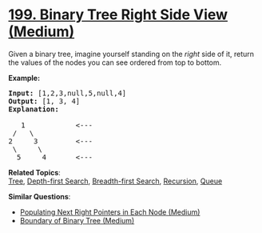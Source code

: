 # [199. Binary Tree Right Side View (Medium)](https://leetcode.com/problems/binary-tree-right-side-view/)

<p>Given a binary tree, imagine yourself standing on the <em>right</em> side of it, return the values of the nodes you can see ordered from top to bottom.</p>

<p><strong>Example:</strong></p>

<pre><strong>Input:</strong>&nbsp;[1,2,3,null,5,null,4]
<strong>Output:</strong>&nbsp;[1, 3, 4]
<strong>Explanation:
</strong>
   1            &lt;---
 /   \
2     3         &lt;---
 \     \
  5     4       &lt;---
</pre>

**Related Topics**:  
[Tree](https://leetcode.com/tag/tree/), [Depth-first Search](https://leetcode.com/tag/depth-first-search/), [Breadth-first Search](https://leetcode.com/tag/breadth-first-search/), [Recursion](https://leetcode.com/tag/recursion/), [Queue](https://leetcode.com/tag/queue/)

**Similar Questions**:

- [Populating Next Right Pointers in Each Node (Medium)](https://leetcode.com/problems/populating-next-right-pointers-in-each-node/)
- [Boundary of Binary Tree (Medium)](https://leetcode.com/problems/boundary-of-binary-tree/)
